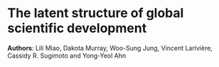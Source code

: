 # The latent structure of global scientific development
**Authors**: Lili Miao, Dakota Murray, Woo-Sung Jung, Vincent Larivière, Cassidy R. Sugimoto and Yong-Yeol Ahn
